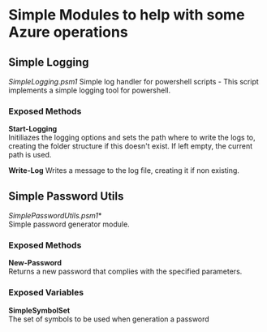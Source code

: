 # Simple Modules to help with some Azure operations

## Simple Logging  
*SimpleLogging.psm1*
Simple log handler for powershell scripts - This script implements a simple logging tool for powershell.  
  
### Exposed Methods
**Start-Logging**  
Initiliazes the logging options and sets the path where to write the logs to, creating the folder structure if this doesn't exist. If left empty, the current path is used.  
  
**Write-Log**
Writes a message to the log file, creating it if non existing.  
  

## Simple Password Utils  
*SimplePasswordUtils.psm1**  
Simple password generator module.  
  
### Exposed Methods  
**New-Password**    
Returns a new password that complies with the specified parameters.  
  
### Exposed Variables   
**SimpleSymbolSet**  
The set of symbols to be used when generation a password


